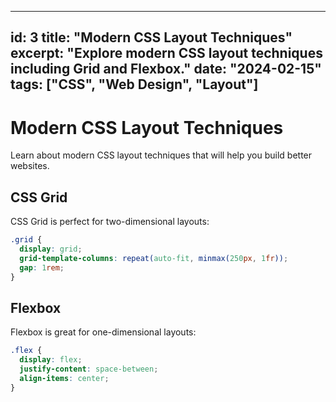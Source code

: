 
---
id: 3
title: "Modern CSS Layout Techniques"
excerpt: "Explore modern CSS layout techniques including Grid and Flexbox."
date: "2024-02-15"
tags: ["CSS", "Web Design", "Layout"]
---

# Modern CSS Layout Techniques

Learn about modern CSS layout techniques that will help you build better websites.

## CSS Grid

CSS Grid is perfect for two-dimensional layouts:

```css
.grid {
  display: grid;
  grid-template-columns: repeat(auto-fit, minmax(250px, 1fr));
  gap: 1rem;
}
```

## Flexbox

Flexbox is great for one-dimensional layouts:

```css
.flex {
  display: flex;
  justify-content: space-between;
  align-items: center;
}
```
